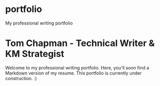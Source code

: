 # portfolio
My professional writing portfolio
# Tom Chapman - Technical Writer & KM Strategist
Welcome to my professional writing portfolio. Here, you'll soon find a Markdown version of my resume. 
This portfolio is currently under construction. :)
